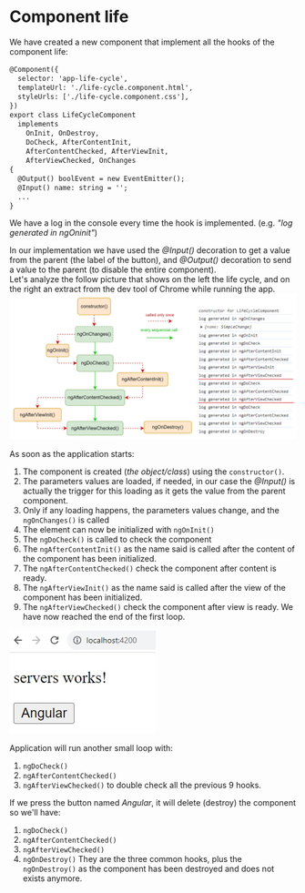 # Component life

We have created a new component that implement all the hooks of the component life:

```
@Component({
  selector: 'app-life-cycle',
  templateUrl: './life-cycle.component.html',
  styleUrls: ['./life-cycle.component.css'],
})
export class LifeCycleComponent
  implements
    OnInit, OnDestroy,
    DoCheck, AfterContentInit,
    AfterContentChecked, AfterViewInit,
    AfterViewChecked, OnChanges
{
  @Output() boolEvent = new EventEmitter();
  @Input() name: string = '';
  ...
}
```

We have a log in the console every time the hook is implemented.
(e.g. _"log generated in ngOninit"_)

In our implementation we have used the _@Input()_ decoration to get a value from the parent (the label of the button), and _@Output()_ decoration to send a value to the parent (to disable the entire component). \
Let's analyze the follow picture that shows on the left the life cycle, and on the right an extract from the dev tool of Chrome while running the app.
![component life](../assets/component-life.jpg "component life cycle")

<!---->

As soon as the application starts:

1. The component is created (_the object/class_) using the `constructor()`.
2. The parameters values are loaded, if needed, in our case the _@Input()_ is actually the trigger for this loading as it gets the value from the parent component.
3. Only if any loading happens, the parameters values change, and the `ngOnChanges()` is called
4. The element can now be initialized with `ngOnInit()`
5. The `ngDoCheck()` is called to check the component
6. The `ngAfterContentInit()` as the name said is called after the content of the component has been initialized.
7. The `ngAfterContentChecked()` check the component after content is ready.
8. The `ngAfterViewInit()` as the name said is called after the view of the component has been initialized.
9. The `ngAfterViewChecked()` check the component after view is ready.
   <!---->
   We have now reached the end of the first loop.

![1st loop](../assets/component-after-1st-loop.jpg "1st loop")

<!---->

Application will run another small loop with:

1. `ngDoCheck()`
2. `ngAfterContentChecked()`
3. `ngAfterViewChecked()`
   <!---->
   to double check all the previous 9 hooks.

If we press the button named _Angular_, it will delete (destroy) the component so we'll have:

1. `ngDoCheck()`
2. `ngAfterContentChecked()`
3. `ngAfterViewChecked()`
4. `ngOnDestroy()`
   <!---->
   They are the three common hooks, plus the `ngOnDestroy()` as the component has been destroyed and does not exists anymore.
